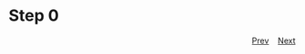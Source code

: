 # Step 0

<!-- <p style="text-align:left;">
    Prev
    <span style="float:right;">
      <a href="/docs/01-step.md#step-1"> Next </a>
    </span>
</p> -->
<p align="right">
<a href="/docs/00-step.md#step-0">Prev</a>
&nbsp;&nbsp;
<a href="/docs/01-step.md#step-1">Next</a>
</p>
